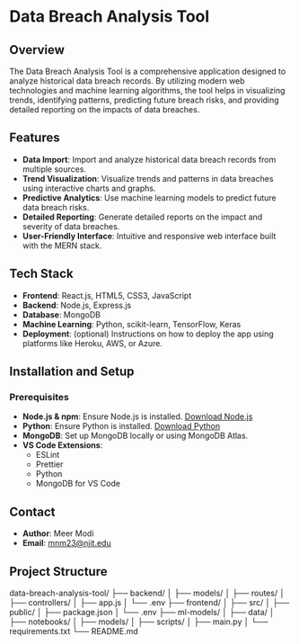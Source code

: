 # Data Breach Analysis Tool

## Overview

The Data Breach Analysis Tool is a comprehensive application designed to analyze historical data breach records. By utilizing modern web technologies and machine learning algorithms, the tool helps in visualizing trends, identifying patterns, predicting future breach risks, and providing detailed reporting on the impacts of data breaches.

## Features

- **Data Import**: Import and analyze historical data breach records from multiple sources.
- **Trend Visualization**: Visualize trends and patterns in data breaches using interactive charts and graphs.
- **Predictive Analytics**: Use machine learning models to predict future data breach risks.
- **Detailed Reporting**: Generate detailed reports on the impact and severity of data breaches.
- **User-Friendly Interface**: Intuitive and responsive web interface built with the MERN stack.

## Tech Stack

- **Frontend**: React.js, HTML5, CSS3, JavaScript
- **Backend**: Node.js, Express.js
- **Database**: MongoDB
- **Machine Learning**: Python, scikit-learn, TensorFlow, Keras
- **Deployment**: (optional) Instructions on how to deploy the app using platforms like Heroku, AWS, or Azure.

## Installation and Setup

### Prerequisites

- **Node.js & npm**: Ensure Node.js is installed. [Download Node.js](https://nodejs.org/)
- **Python**: Ensure Python is installed. [Download Python](https://www.python.org/)
- **MongoDB**: Set up MongoDB locally or using MongoDB Atlas.
- **VS Code Extensions**:
  - ESLint
  - Prettier
  - Python
  - MongoDB for VS Code
 
## Contact

- **Author**: Meer Modi
- **Email**: mnm23@njit.edu


## Project Structure

data-breach-analysis-tool/
├── backend/
│   ├── models/
│   ├── routes/
│   ├── controllers/
│   ├── app.js
│   └── .env
├── frontend/
│   ├── src/
│   ├── public/
│   ├── package.json
│   └── .env
├── ml-models/
│   ├── data/
│   ├── notebooks/
│   ├── models/
│   ├── scripts/
│   ├── main.py
│   └── requirements.txt
└── README.md


